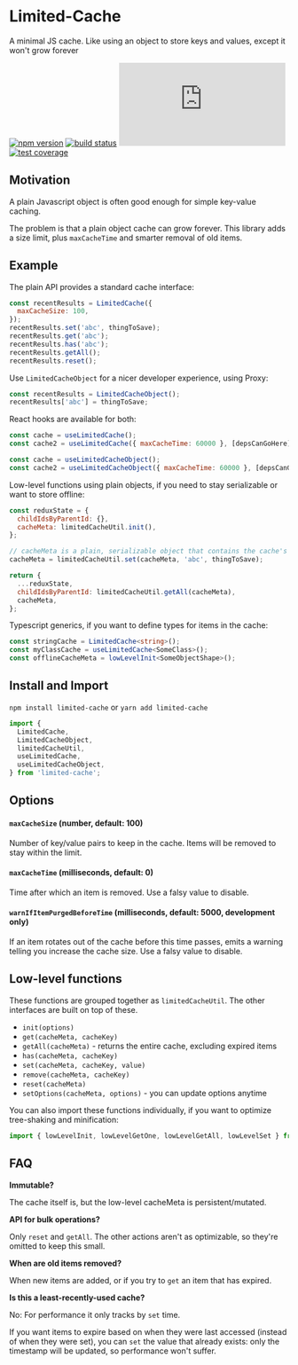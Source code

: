 # Limited-Cache

A minimal JS cache. Like using an object to store keys and values, except it won't grow forever

[![npm version](https://img.shields.io/npm/v/limited-cache.svg)](https://www.npmjs.com/package/limited-cache)
[![build status](https://img.shields.io/travis/com/spautz/limited-cache.svg)](https://travis-ci.com/spautz/limited-cache)
[![gzip size](http://img.badgesize.io/https://unpkg.com/limited-cache@latest/dist/limited-cache.index.umd.production.min.js?compression=gzip)](https://bundlephobia.com/result?p=limited-cache)
[![test coverage](https://img.shields.io/coveralls/github/spautz/limited-cache.svg)](https://coveralls.io/github/spautz/limited-cache)

## Motivation

A plain Javascript object is often good enough for simple key-value caching.

The problem is that a plain object cache can grow forever. This library adds a size limit, plus `maxCacheTime` and
smarter removal of old items.

## Example

The plain API provides a standard cache interface:

```javascript
const recentResults = LimitedCache({
  maxCacheSize: 100,
});
recentResults.set('abc', thingToSave);
recentResults.get('abc');
recentResults.has('abc');
recentResults.getAll();
recentResults.reset();
```

Use `LimitedCacheObject` for a nicer developer experience, using Proxy:

```javascript
const recentResults = LimitedCacheObject();
recentResults['abc'] = thingToSave;
```

React hooks are available for both:

```javascript
const cache = useLimitedCache();
const cache2 = useLimitedCache({ maxCacheTime: 60000 }, [depsCanGoHere]);
```

```javascript
const cache = useLimitedCacheObject();
const cache2 = useLimitedCacheObject({ maxCacheTime: 60000 }, [depsCanGoHere]);
```

Low-level functions using plain objects, if you need to stay serializable or want to store offline:

```javascript
const reduxState = {
  childIdsByParentId: {},
  cacheMeta: limitedCacheUtil.init(),
};

// cacheMeta is a plain, serializable object that contains the cache's internal state
cacheMeta = limitedCacheUtil.set(cacheMeta, 'abc', thingToSave);

return {
  ...reduxState,
  childIdsByParentId: limitedCacheUtil.getAll(cacheMeta),
  cacheMeta,
};
```

Typescript generics, if you want to define types for items in the cache:

```typescript
const stringCache = LimitedCache<string>();
const myClassCache = useLimitedCache<SomeClass>();
const offlineCacheMeta = lowLevelInit<SomeObjectShape>();
```

## Install and Import

`npm install limited-cache` or `yarn add limited-cache`

```javascript
import {
  LimitedCache,
  LimitedCacheObject,
  limitedCacheUtil,
  useLimitedCache,
  useLimitedCacheObject,
} from 'limited-cache';
```

## Options

#### `maxCacheSize` (number, default: 100)

Number of key/value pairs to keep in the cache. Items will be removed to stay within the limit.

#### `maxCacheTime` (milliseconds, default: 0)

Time after which an item is removed. Use a falsy value to disable.

#### `warnIfItemPurgedBeforeTime` (milliseconds, default: 5000, development only)

If an item rotates out of the cache before this time passes, emits a warning telling you increase the cache size.
Use a falsy value to disable.

## Low-level functions

These functions are grouped together as `limitedCacheUtil`. The other interfaces are built on top of these.

- `init(options)`
- `get(cacheMeta, cacheKey)`
- `getAll(cacheMeta)` - returns the entire cache, excluding expired items
- `has(cacheMeta, cacheKey)`
- `set(cacheMeta, cacheKey, value)`
- `remove(cacheMeta, cacheKey)`
- `reset(cacheMeta)`
- `setOptions(cacheMeta, options)` - you can update options anytime

You can also import these functions individually, if you want to optimize tree-shaking and minification:

```javascript
import { lowLevelInit, lowLevelGetOne, lowLevelGetAll, lowLevelSet } from 'limited-cache';
```

## FAQ

**Immutable?**

The cache itself is, but the low-level cacheMeta is persistent/mutated.

**API for bulk operations?**

Only `reset` and `getAll`. The other actions aren't as optimizable, so they're omitted to keep this small.

**When are old items removed?**

When new items are added, or if you try to `get` an item that has expired.

**Is this a least-recently-used cache?**

No: For performance it only tracks by `set` time.

If you want items to expire based on when they were last accessed (instead of when they were set), you can `set`
the value that already exists: only the timestamp will be updated, so performance won't suffer.
